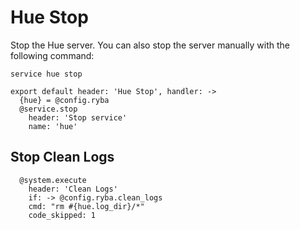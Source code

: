 
# Hue Stop

Stop the Hue server. You can also stop the server manually with the following
command:

```
service hue stop
```

    export default header: 'Hue Stop', handler: ->
      {hue} = @config.ryba
      @service.stop
        header: 'Stop service'
        name: 'hue'

## Stop Clean Logs

      @system.execute
        header: 'Clean Logs'
        if: -> @config.ryba.clean_logs
        cmd: "rm #{hue.log_dir}/*"
        code_skipped: 1
